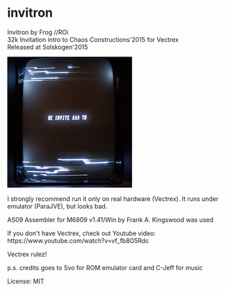 # invitron
Invitron by Frog //ROi<br>
32k Invitation intro to Chaos Constructions'2015 for Vectrex<br>
Released at Solskogen'2015<br>
<p>
<img src="screenshot_300.jpg"/>



<p>I strongly recommend run it only on real hardware (Vectrex). It runs under emulator (ParaJVE), but looks bad.

<p>AS09 Assembler for M6809 v1.41/Win by Frank A. Kingswood was used

<p>If you don't have Vectrex, check out Youtube video: https://www.youtube.com/watch?v=vf_fb8G5Rdc

<p>Vectrex rulez!

<p>p.s. credits goes to Svo for ROM emulator card and C-Jeff for music

<p>License: MIT
